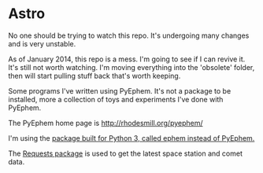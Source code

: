 # Astro

No one should be trying to watch this repo. It's undergoing many
changes and is very unstable.

As of January 2014, this repo is a mess. I'm going to see if I can revive it. It's still not worth watching. I'm moving everything into the 'obsolete' folder, then will start pulling stuff back that's worth keeping.

Some programs I've written using PyEphem. It's not a package to be installed,
more a collection of toys and experiments I've done with PyEphem.

The PyEphem home page is <http://rhodesmill.org/pyephem/>

I'm using the [package built for Python 3, called ephem instead of PyEphem.](http://pypi.python.org/pypi/ephem/)

The [Requests package](http://docs.python-requests.org/en/latest/user/install/) is used to get the latest space station and comet data.

